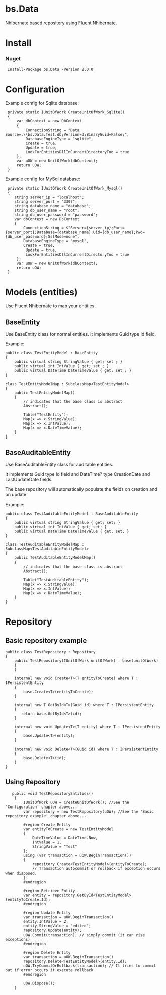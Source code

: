 # bs.Data
Nhibernate based repository using Fluent Nhibernate.

# Install
### Nuget
     Install-Package bs.Data -Version 2.0.0
# Configuration
Example config for Sqlite database:

     private static IUnitOfWork CreateUnitOfWork_Sqlite()
     {
         var dbContext = new DbContext
         {
             ConnectionString = "Data Source=.\\bs.Data.Test.db;Version=3;BinaryGuid=False;",
             DatabaseEngineType = "sqlite",
             Create = true,
             Update = true,
             LookForEntitiesDllInCurrentDirectoryToo = true
         };
         var uOW = new UnitOfWork(dbContext);
         return uOW;
     }

Example config for MySql database:

     private static IUnitOfWork CreateUnitOfWork_Mysql()
     {
        string server_ip = "localhost";
        string server_port = "3307";
        string database_name = "database";
        string db_user_name = "root";
        string db_user_password = "password";
        var dbContext = new DbContext
        {
            ConnectionString = $"Server={server_ip};Port={server_port};Database={database_name};Uid={db_user_name};Pwd={db_user_password};SslMode=none",
            DatabaseEngineType = "mysql",
            Create = true,
             Update = true,
             LookForEntitiesDllInCurrentDirectoryToo = true
         };
         var uOW = new UnitOfWork(dbContext);
         return uOW;
     }

# Models (entities)
Use Fluent Nhibernate to map your entities.

## BaseEntity
Use BaseEntity class for normal entities. It implements Guid type Id field.

Example:

    public class TestEntityModel : BaseEntity
    {
        public virtual string StringValue { get; set ; }
        public virtual int IntValue { get; set ; }
        public virtual DateTime DateTimeValue { get; set ; }
    }

    class TestEntityModelMap : SubclassMap<TestEntityModel>
    {
        public TestEntityModelMap()
        {
            // indicates that the base class is abstract
            Abstract();

            Table("TestEntity");
            Map(x => x.StringValue);
            Map(x => x.IntValue);
            Map(x => x.DateTimeValue);
        }
    }

## BaseAuditableEntity
Use BaseAuditableEntity class for auditable entities. 

It implements Guid type Id field and DateTime? type CreationDate and LastUpdateDate fields. 

The base repository will automatically populate the fields on creation and on update.

Example:

    public class TestAuditableEntityModel : BaseAuditableEntity
    {
        public virtual string StringValue { get; set; }
        public virtual int IntValue { get; set; }
        public virtual DateTime DateTimeValue { get; set; }
    }

    class TestAuditableEntityModelMap : SubclassMap<TestAuditableEntityModel>
    {
        public TestAuditableEntityModelMap()
        {
            // indicates that the base class is abstract
            Abstract();

            Table("TestAuditableEntity");
            Map(x => x.StringValue);
            Map(x => x.IntValue);
            Map(x => x.DateTimeValue);
        }
    }

# Repository
## Basic repository example

    public class TestRepository : Repository
    {
        public TestRepository(IUnitOfWork unitOfWork) : base(unitOfWork)
        {
        }

        internal new void Create<T>(T entityToCreate) where T : IPersistentEntity
        {
            base.Create<T>(entityToCreate);
        }

        internal new T GetById<T>(Guid id) where T : IPersistentEntity
        {
           return base.GetById<T>(id);
        }

        internal new void Update<T>(T entity) where T : IPersistentEntity
        {
            base.Update<T>(entity);
        }

        internal new void Delete<T>(Guid id) where T : IPersistentEntity
        {
            base.Delete<T>(id);
        }
    }

## Using Repository

       public void TestRepositoryEntities()
        {
            IUnitOfWork uOW = CreateUnitOfWork(); //See the 'Configuration' chapter above...
            var repository = new TestRepository(uOW); //See the 'Basic repository example' chapter above...

            #region Create Entity
            var entityToCreate = new TestEntityModel
            {
                DateTimeValue = DateTime.Now,
                IntValue = 1,
                StringValue = "Test"
            };
            using (var transaction = uOW.BeginTransaction())
            {            
                repository.Create<TestEntityModel>(entityToCreate);
                // Transaction autocommit or rollback if exception occurs when disposed.
            }
            #endregion

            #region Retrieve Entity
            var entity = repository.GetById<TestEntityModel>(entityToCreate.Id);
            #endregion

            #region Update Entity
            var transaction = uOW.BeginTransaction()
            entity.IntValue = 2;
            entity.StringValue = "edited";
            repository.Update(entity);
            uOW.Commit(transaction); // simply commit (it can rise exceptions)
            #endregion

            #region Delete Entity
            var transaction = uOW.BeginTransaction()
            repository.Delete<TestEntityModel>(entity.Id);
            uOW.TryCommitOrRollback(transaction); // It tries to commit but if error occurs it execute rollback
            #endregion

            uOW.Dispose();
        }
